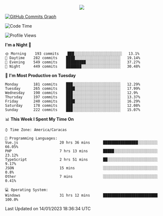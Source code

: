 <p align="center">
  <a href="http://www.github.com/thevacs">
    <img src="https://github-readme-streak-stats.herokuapp.com/?user=thevacs&stroke=ffffff&background=1c1917&ring=0891b2&fire=0891b2&currStreakNum=ffffff&currStreakLabel=0891b2&sideNums=ffffff&sideLabels=ffffff&dates=ffffff&hide_border=true" />
  </a>
  
  <a href="http://www.github.com/thevacs"><img src="https://github-readme-activity-graph.cyclic.app/graph?username=thevacs&bg_color=000000&color=ffffff&line=ff0000&point=ebebeb&area=true&hide_border=true" alt="GitHub Commits Graph" /></a>
  
</p>

<!--START_SECTION:waka-->
![Code Time](http://img.shields.io/badge/Code%20Time-1%2C040%20hrs%2045%20mins-blue)

![Profile Views](http://img.shields.io/badge/Profile%20Views-0-blue)

**I'm a Night 🦉** 

```text
🌞 Morning    193 commits    ███░░░░░░░░░░░░░░░░░░░░░░   13.1% 
🌆 Daytime    282 commits    ████░░░░░░░░░░░░░░░░░░░░░   19.14% 
🌃 Evening    549 commits    █████████░░░░░░░░░░░░░░░░   37.27% 
🌙 Night      449 commits    ███████░░░░░░░░░░░░░░░░░░   30.48%

```
📅 **I'm Most Productive on Tuesday** 

```text
Monday       181 commits    ███░░░░░░░░░░░░░░░░░░░░░░   12.29% 
Tuesday      265 commits    ████░░░░░░░░░░░░░░░░░░░░░   17.99% 
Wednesday    190 commits    ███░░░░░░░░░░░░░░░░░░░░░░   12.9% 
Thursday     197 commits    ███░░░░░░░░░░░░░░░░░░░░░░   13.37% 
Friday       240 commits    ████░░░░░░░░░░░░░░░░░░░░░   16.29% 
Saturday     178 commits    ███░░░░░░░░░░░░░░░░░░░░░░   12.08% 
Sunday       222 commits    ███░░░░░░░░░░░░░░░░░░░░░░   15.07%

```


📊 **This Week I Spent My Time On** 

```text
⌚︎ Time Zone: America/Caracas

💬 Programming Languages: 
Vue.js                   20 hrs 36 mins      ████████████████░░░░░░░░░   66.05% 
PHP                      7 hrs 13 mins       █████░░░░░░░░░░░░░░░░░░░░   23.12% 
TypeScript               2 hrs 51 mins       ██░░░░░░░░░░░░░░░░░░░░░░░   9.17% 
JSON                     15 mins             ░░░░░░░░░░░░░░░░░░░░░░░░░   0.8% 
Other                    7 mins              ░░░░░░░░░░░░░░░░░░░░░░░░░   0.41%

💻 Operating System: 
Windows                  31 hrs 12 mins      █████████████████████████   100.0%

```


 Last Updated on 14/01/2023 18:36:34 UTC
<!--END_SECTION:waka-->
